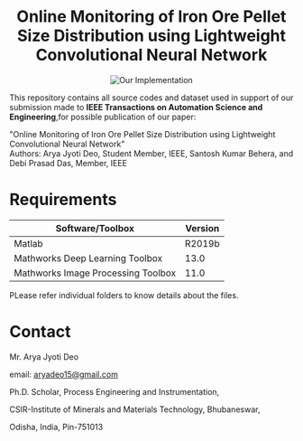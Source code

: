 <div align="center">
  
# Online Monitoring of Iron Ore Pellet Size Distribution using Lightweight Convolutional Neural Network
 
![Our Implementation](Images/gif_for_demo.gif)
  
</div align="left">  

This repository contains all source codes and dataset used in support of our submission made to **IEEE Transactions on Automation Science and Engineering**,for possible publication of our paper:

"Online Monitoring of Iron Ore Pellet Size Distribution using Lightweight Convolutional Neural Network"<br/>Authors: Arya Jyoti Deo, Student Member, IEEE, Santosh Kumar Behera, and Debi Prasad Das, Member, IEEE

# Requirements

| Software/Toolbox   |  Version   |
| -----------------   | --------    |
|Matlab| R2019b|
|Mathworks Deep Learning Toolbox|13.0|
|Mathworks Image Processing Toolbox|11.0|


PLease refer individual folders to know details about the files.

# Contact
Mr. Arya Jyoti Deo

email: aryadeo15@gmail.com

Ph.D. Scholar, Process Engineering and Instrumentation,

CSIR-Institute of Minerals and Materials Technology, Bhubaneswar, 

Odisha, India, Pin-751013
